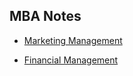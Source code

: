 ## MBA Notes ##

- [Marketing Management](./marketing_management)

- [Financial Management](./financial_management)